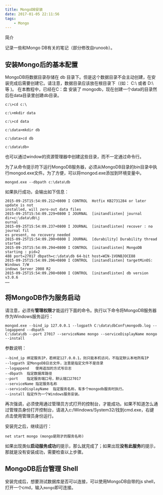 ```yaml
---
title: MongoDB安装
date: 2017-01-05 22:11:56
tags:
    - Mongo
---
```


简介

记录一些和Mongo DB有关的笔记（部分修改自runoob）。


## 安装Mongo后的基本配置
MongoDB将数据目录存储在 db 目录下。但是这个数据目录不会主动创建，在安装完成后需要创建它。请注意，数据目录应该放在根目录下（(如： C:\ 或者 D:\ 等 )。
在本教程中，已经在C：盘 安装了 mongodb，现在创建一个data的目录然后在data目录里创建db目录。

  ```
  c:\>cd c:\

  c:\>mkdir data

  c:\>cd data

  c:\data>mkdir db

  c:\data>cd db

  c:\data\db>
  ```

也可以通过window的资源管理器中创建这些目录，而不一定通过命令行。

为了从命令提示符下运行MongoDB服务器，必须从MongoDB目录的bin目录中执行mongod.exe文件。为了方便，可以将mongod.exe添加到环境变量中。

  ```
  mongod.exe --dbpath c:\data\db
  ```

如果执行成功，会输出如下信息：

  ```
  2015-09-25T15:54:09.212+0800 I CONTROL  Hotfix KB2731284 or later update is not
  installed, will zero-out data files
  2015-09-25T15:54:09.229+0800 I JOURNAL  [initandlisten] journal dir=c:\data\db\j
  ournal
  2015-09-25T15:54:09.237+0800 I JOURNAL  [initandlisten] recover : no journal fil
  es present, no recovery needed
  2015-09-25T15:54:09.290+0800 I JOURNAL  [durability] Durability thread started
  2015-09-25T15:54:09.294+0800 I CONTROL  [initandlisten] MongoDB starting : pid=2
  488 port=27017 dbpath=c:\data\db 64-bit host=WIN-1VONBJOCE88
  2015-09-25T15:54:09.296+0800 I CONTROL  [initandlisten] targetMinOS: Windows 7/W
  indows Server 2008 R2
  2015-09-25T15:54:09.298+0800 I CONTROL  [initandlisten] db version v3.0.6
  ……
  ```

## 将MongoDB作为服务启动

请注意，必须有**管理权限**才能运行下面的命令。执行以下命令将MongoDB服务器作为Windows服务运行：

  ```
  mongod.exe --bind_ip 127.0.0.1 --logpath C:\data\dbConf\mongodb.log --logappend --dbpath 
  C:\data\db --port 27017 --serviceName mongo --serviceDisplayName mongo --install
  ```

参数说明：

  ```
  --bind_ip 绑定服务IP，若绑定127.0.0.1，则只能本机访问，不指定默认本地所有IP
  --logpath	定MongoDB日志文件，注意是指定文件不是目录
  --logappend	使用追加的方式写日志
  --dbpath	指定数据库路径
  --port	指定服务端口号，默认端口27017
  --serviceName	指定服务名称
  --serviceDisplayName	指定服务名称，有多个mongodb服务时执行。
  --install	指定作为一个Windows服务安装。
  ```

再次强调，必须使用通过管理员方式打开的控制台，才能成功。如果不知道怎么通过管理员身份打开控制台，请进入c:/Windows/System32/找到cmd.exe，右键点击使用管理员身份运行。

安装完之后，继续运行：

  ```
  net start mongo (mongo是刚才的服务名称)
  ```

如果出现类似**启动服务成功**的提示，那么就完成了；如果出现**没有此服务**的提示，那就是没有安装成功，需要检查以上步骤。

## MongoDB后台管理 Shell
安装完成后，想要测试数据库是否可以连接，可以使用MongoDB自带的js shell，打开一个cmd，输入`mongo`即可连接。

